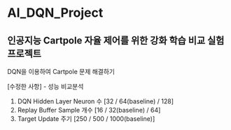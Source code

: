 # AI_DQN_Project
<h2>인공지능 Cartpole 자율 제어를 위한 강화 학습 비교 실험 프로젝트</h2>
DQN을 이용하여 Cartpole 문제 해결하기

[수정한 사항] - 성능 비교분석
1. DQN Hidden Layer Neuron 수 [32 / 64(baseline) / 128]
2. Replay Buffer Sample 개수 [16 / 32(baseline) / 64]
3. Target Update 주기 [250 / 500 / 1000(baseline)]
